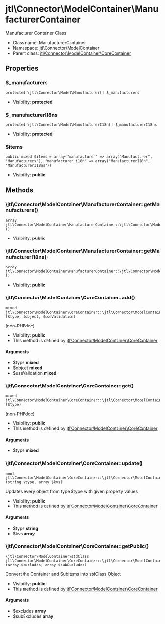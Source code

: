 jtl\Connector\ModelContainer\ManufacturerContainer
===============

Manufacturer Container Class




* Class name: ManufacturerContainer
* Namespace: jtl\Connector\ModelContainer
* Parent class: [jtl\Connector\ModelContainer\CoreContainer](jtl-Connector-ModelContainer-CoreContainer.md)





Properties
----------


### $_manufacturers

```
protected \jtl\Connector\Model\Manufacturer[] $_manufacturers
```





* Visibility: **protected**


### $_manufacturerI18ns

```
protected \jtl\Connector\Model\ManufacturerI18n[] $_manufacturerI18ns
```





* Visibility: **protected**


### $items

```
public mixed $items = array("manufacturer" => array("Manufacturer", "Manufacturers"), "manufacturer_i18n" => array("ManufacturerI18n", "ManufacturerI18ns"))
```





* Visibility: **public**


Methods
-------


### \jtl\Connector\ModelContainer\ManufacturerContainer::getManufacturers()

```
array jtl\Connector\ModelContainer\ManufacturerContainer::\jtl\Connector\ModelContainer\ManufacturerContainer::getManufacturers()()
```





* Visibility: **public**



### \jtl\Connector\ModelContainer\ManufacturerContainer::getManufacturerI18ns()

```
array jtl\Connector\ModelContainer\ManufacturerContainer::\jtl\Connector\ModelContainer\ManufacturerContainer::getManufacturerI18ns()()
```





* Visibility: **public**



### \jtl\Connector\ModelContainer\CoreContainer::add()

```
mixed jtl\Connector\ModelContainer\CoreContainer::\jtl\Connector\ModelContainer\CoreContainer::add()($type, $object, $useValidation)
```

(non-PHPdoc)



* Visibility: **public**
* This method is defined by [jtl\Connector\ModelContainer\CoreContainer](jtl-Connector-ModelContainer-CoreContainer.md)

#### Arguments

* $type **mixed**
* $object **mixed**
* $useValidation **mixed**



### \jtl\Connector\ModelContainer\CoreContainer::get()

```
mixed jtl\Connector\ModelContainer\CoreContainer::\jtl\Connector\ModelContainer\CoreContainer::get()($type)
```

(non-PHPdoc)



* Visibility: **public**
* This method is defined by [jtl\Connector\ModelContainer\CoreContainer](jtl-Connector-ModelContainer-CoreContainer.md)

#### Arguments

* $type **mixed**



### \jtl\Connector\ModelContainer\CoreContainer::update()

```
bool jtl\Connector\ModelContainer\CoreContainer::\jtl\Connector\ModelContainer\CoreContainer::update()(string $type, array $kvs)
```

Updates every object from type $type with given property values



* Visibility: **public**
* This method is defined by [jtl\Connector\ModelContainer\CoreContainer](jtl-Connector-ModelContainer-CoreContainer.md)

#### Arguments

* $type **string**
* $kvs **array**



### \jtl\Connector\ModelContainer\CoreContainer::getPublic()

```
\jtl\Connector\ModelContainer\stdClass jtl\Connector\ModelContainer\CoreContainer::\jtl\Connector\ModelContainer\CoreContainer::getPublic()(array $excludes, array $subExcludes)
```

Convert the Container and SubItems into stdClass Object



* Visibility: **public**
* This method is defined by [jtl\Connector\ModelContainer\CoreContainer](jtl-Connector-ModelContainer-CoreContainer.md)

#### Arguments

* $excludes **array**
* $subExcludes **array**


